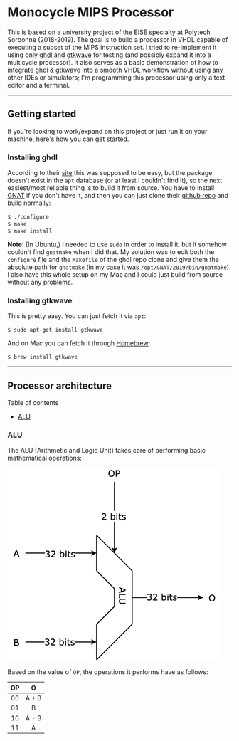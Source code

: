 # Monocycle MIPS Processor

This is based on a university project of the EISE specialty at Polytech Sorbonne (2018-2019). The goal is to build a processor in VHDL capable of executing a subset of the MIPS instruction set. I tried to re-implement it using only [ghdl](http://ghdl.free.fr/) and [gtkwave](http://gtkwave.sourceforge.net/) for testing (and possibly expand it into a multicycle processor). It also serves as a basic demonstration of how to integrate ghdl & gtkwave into a smooth VHDL workflow without using any other IDEs or simulators; I'm programming this processor using only a text editor and a terminal.

---

## Getting started

If you're looking to work/expand on this project or just run it on your machine, here's how you can get started.

### Installing ghdl
According to their [site](http://ghdl.free.fr/site/pmwiki.php?n=Main.Download) this was supposed to be easy, but the package doesn't exist in the `apt` database (or at least I couldn't find it), so the next easiest/most reliable thing is to build it from source. You have to install [GNAT](http://libre2.adacore.com/) if you don't have it, and then you can just clone their [github repo](https://github.com/ghdl/ghdl) and build normally:

```
$ ./configure
$ make
$ make install
```

**Note**: (In Ubuntu,) I needed to use `sudo` in order to install it, but it somehow couldn't find `gnatmake` when I did that. My solution was to edit both the `configure` file and the `Makefile` of the ghdl repo clone and give them the absolute path for `gnatmake` (in my case it was `/opt/GNAT/2019/bin/gnatmake`). I also have this whole setup on my Mac and I could just build from source without any problems.

### Installing gtkwave
This is pretty easy. You can just fetch it via `apt`:

```
$ sudo apt-get install gtkwave
```

And on Mac you can fetch it through [Homebrew](https://brew.sh/):

```
$ brew install gtkwave
```

---

## Processor architecture

Table of contents

- [ALU](#alu)


### ALU


The ALU (Arithmetic and Logic Unit) takes care of performing basic mathematical operations:

![ALU](arch_diagrams/ALU.png)

Based on the value of `OP`, the operations it performs have as follows:

| OP  | O     |
| :-: | :---: |
| 00  | A + B |
| 01  | B     |
| 10  | A - B |
| 11  | A     |
